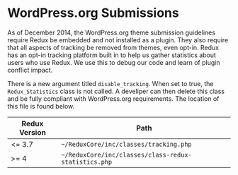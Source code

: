 # WordPress.org Submissions

As of December 2014, the WordPress.org theme submission guidelines require Redux be embedded and not installed as a plugin. 
They also require that all aspects of tracking be removed from themes, even opt-in. Redux has an opt-in tracking 
platform built in to help us gather statistics about users who use Redux. We use this to debug our code and learn of 
plugin conflict impact.

There is a new argument titled `disable_tracking`. When set to true, the `Redux_Statistics` class is not called. A develiper can then delete this class and be fully compliant with WordPress.org requirements. The location of this file is found below.

|Redux Version|Path|
|--|--|
|<= 3.7|`~/ReduxCore/inc/classes/tracking.php`|
|>= 4|`~/ReduxCore/inc/classes/class-redux-statistics.php`|
